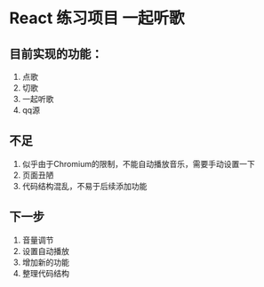 # React 练习项目 一起听歌
## 目前实现的功能：
  1. 点歌
  2. 切歌
  3. 一起听歌
  4. qq源
## 不足
  1. 似乎由于Chromium的限制，不能自动播放音乐，需要手动设置一下
  2. 页面丑陋
  3. 代码结构混乱，不易于后续添加功能
## 下一步
  1. 音量调节  
  2. 设置自动播放
  3. 增加新的功能
  4. 整理代码结构

